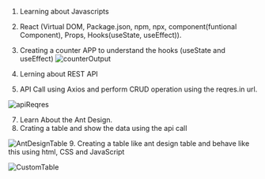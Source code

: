 1. Learning about Javascripts
2. React (Virtual DOM, Package.json, npm, npx, component(funtional Component), Props, Hooks(useState, useEffect)).
3. Creating a counter APP to understand the hooks (useState and useEffect)
![counterOutput](https://github.com/homen19/XopunTech_Internship/assets/65844503/2b8bf0b3-ca21-44c6-8e84-2cfe608289e7)

5. Lerning about REST API
6. API Call using Axios and perform CRUD operation using the reqres.in url.

![apiReqres](https://github.com/homen19/XopunTech_Internship/assets/65844503/4d483142-5e14-4153-ae0c-9822e4d629ea)

7. Learn About the Ant Design.
8. Crating a table and show the data using the api call


![AntDesignTable](https://github.com/homen19/XopunTech_Internship/assets/65844503/e10d4718-1fce-405d-8594-44141425babb)
9. Creating a table like ant design table and behave like this using html, CSS and JavaScript

![CustomTable](https://github.com/homen19/XopunTech_Internship/assets/65844503/13277d87-839b-4786-8071-d33246d00080)
